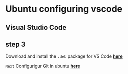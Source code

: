# Ubuntu configuring vscode

## Visual Studio Code

## step 3

Download and install the `.deb` package for VS Code **[here](https://code.visualstudio.com/)**

`Next` Configurigur Git in ubuntu **[here](../GitHub/Ubuntu-Configuring-GitHub.md)**
